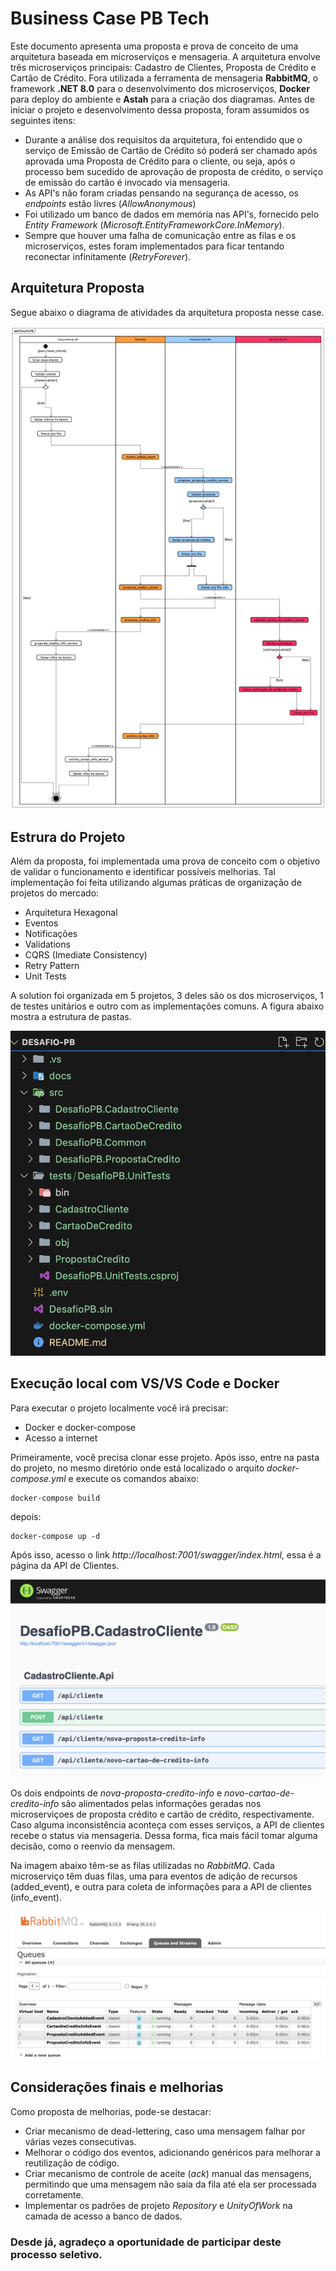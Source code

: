 # Business Case PB Tech

Este documento apresenta uma proposta e prova de conceito de uma arquitetura baseada em microserviços e mensageria. A arquitetura envolve três microserviços principais: Cadastro de Clientes, Proposta de Crédito e Cartão de Crédito. Fora utilizada a ferramenta de mensageria **RabbitMQ**, o framework **.NET 8.0** para o desenvolvimento dos microserviços, **Docker** para deploy do ambiente e **Astah** para a criação dos diagramas. Antes de iniciar o projeto e desenvolvimento dessa proposta, foram assumidos os seguintes itens:

* Durante a análise dos requisitos da arquitetura, foi entendido que o serviço de Emissão de Cartão de Crédito só poderá ser chamado após aprovada uma Proposta de Crédito para o cliente, ou seja, após o processo bem sucedido de aprovação de proposta de crédito, o serviço de emissão do cartão é invocado via mensageria.
* As API's não foram criadas pensando na segurança de acesso, os *endpoints* estão livres (*AllowAnonymous*)
* Foi utilizado um banco de dados em memória nas API's, fornecido pelo *Entity Framework* (*Microsoft.EntityFrameworkCore.InMemory*).
* Sempre que houver uma falha de comunicação entre as filas e os microserviços, estes foram implementados para ficar tentando reconectar infinitamente (*RetryForever*).

## Arquitetura Proposta

Segue abaixo o diagrama de atividades da arquitetura proposta nesse case.

![Infraestrutura Diagrama](./docs/DesafioPB.jpg)

## Estrura do Projeto

Além da proposta, foi implementada uma prova de conceito com o objetivo de validar o funcionamento e identificar possíveis melhorias. Tal implementação foi feita utilizando algumas práticas de organização de projetos do mercado:

* Arquitetura Hexagonal
* Eventos
* Notificações
* Validations
* CQRS (Imediate Consistency)
* Retry Pattern
* Unit Tests

A solution foi organizada em 5 projetos, 3 deles são os dos microserviços, 1 de testes unitários e outro com as implementações comuns. A figura abaixo mostra a estrutura de pastas.

![Estrutura de Pastas](./docs/estrutura-pastas.png)

## Execução local com VS/VS Code e Docker

Para executar o projeto localmente você irá precisar:

- Docker e docker-compose
- Acesso a internet

Primeiramente, você precisa clonar esse projeto. Após isso, entre na pasta do projeto, no mesmo diretório onde está localizado o arquito *docker-compose.yml* e execute os comandos abaixo:

```
docker-compose build
```

depois:

```
docker-compose up -d
```

Após isso, acesso o link *http://localhost:7001/swagger/index.html*, essa é a página da API de Clientes.

![Página Clientes](./docs/pagina-clientes.png)

Os dois endpoints de *nova-proposta-credito-info* e *novo-cartao-de-credito-info* são alimentados pelas informações geradas nos microserviçoes de proposta crédito e cartão de crédito, respectivamente. Caso alguma inconsistência aconteça com esses serviços, a API de clientes recebe o status via mensageria. Dessa forma, fica mais fácil tomar alguma decisão, como o reenvio da mensagem.

Na imagem abaixo têm-se as filas utilizadas no *RabbitMQ*. Cada microserviço têm duas filas, uma para eventos de adição de recursos (added_event), e outra para coleta de informações para a API de clientes (info_event).

![Página Clientes](./docs/filas.png)

## Considerações finais e melhorias

Como proposta de melhorias, pode-se destacar:

* Criar mecanismo de dead-lettering, caso uma mensagem falhar por várias vezes consecutivas.
* Melhorar o código dos eventos, adicionando genéricos para melhorar a reutilização de código.
* Criar mecanismo de controle de aceite (*ack*) manual das mensagens, permitindo que uma mensagem não saia da fila até ela ser processada corretamente.
* Implementar os padrões de projeto *Repository* e *UnityOfWork* na camada de acesso a banco de dados.

### Desde já, agradeço a oportunidade de participar deste processo seletivo.